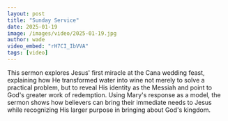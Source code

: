 ```yaml
---
layout: post
title: "Sunday Service"
date: 2025-01-19
image: /images/video/2025-01-19.jpg
author: wade
video_embed: "rH7CI_IbVVA"
tags: [video]
---
```


This sermon explores Jesus' first miracle at the Cana wedding feast, explaining how He transformed water into wine not merely to solve a practical problem, but to reveal His identity as the Messiah and point to God's greater work of redemption. Using Mary's response as a model, the sermon shows how believers can bring their immediate needs to Jesus while recognizing His larger purpose in bringing about God's kingdom.